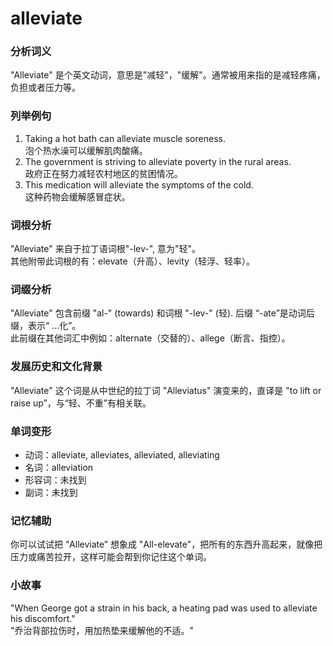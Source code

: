 # alleviate

### 分析词义

  

"Alleviate" 是个英文动词，意思是"减轻"，"缓解"。通常被用来指的是减轻疼痛，负担或者压力等。

  

### 列举例句

  

1.  Taking a hot bath can alleviate muscle soreness.  
    泡个热水澡可以缓解肌肉酸痛。
2.  The government is striving to alleviate poverty in the rural areas.  
    政府正在努力减轻农村地区的贫困情况。
3.  This medication will alleviate the symptoms of the cold.  
    这种药物会缓解感冒症状。

  

### 词根分析

  

"Alleviate" 来自于拉丁语词根"-lev-", 意为"轻"。  
其他附带此词根的有：elevate（升高）、levity（轻浮、轻率）。

  

### 词缀分析

  

"Alleviate" 包含前缀 "al-" (towards) 和词根 "-lev-" (轻). 后缀 “-ate”是动词后缀，表示“ ...化”。  
此前缀在其他词汇中例如：alternate（交替的）、allege（断言、指控）。

  

### 发展历史和文化背景

  

"Alleviate" 这个词是从中世纪的拉丁词 "Alleviatus" 演变来的，直译是 "to lift or raise up”，与“轻、不重”有相关联。

  

### 单词变形

  

*   动词：alleviate, alleviates, alleviated, alleviating
*   名词：alleviation
*   形容词：未找到
*   副词：未找到

  

### 记忆辅助

  

你可以试试把 “Alleviate” 想象成 "All-elevate"，把所有的东西升高起来，就像把压力或痛苦拉开，这样可能会帮到你记住这个单词。

  

### 小故事

  

"When George got a strain in his back, a heating pad was used to alleviate his discomfort."  
"乔治背部拉伤时，用加热垫来缓解他的不适。"

